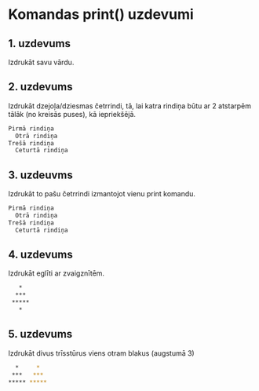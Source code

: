 # Komandas print() uzdevumi
## 1. uzdevums
Izdrukāt savu vārdu.

## 2. uzdevums
Izdrukāt dzejoļa/dziesmas četrrindi, tā, lai katra rindiņa būtu ar 2 atstarpēm tālāk (no kreisās puses), kā iepriekšējā.
```bash
Pirmā rindiņa
  Otrā rindiņa
Trešā rindiņa
  Ceturtā rindiņa
```
## 3. uzdeuvms
Izdrukāt to pašu četrrindi izmantojot vienu print komandu.
```bash
Pirmā rindiņa
  Otrā rindiņa
Trešā rindiņa
  Ceturtā rindiņa
```

## 4. uzdevums
Izdrukāt eglīti ar zvaigznītēm.
```bash
   *
  ***
 *****
   *
```

## 5. uzdevums
Izdrukāt divus trīsstūrus viens otram blakus (augstumā 3)
```bash
  *     *
 ***   ***
***** *****
```